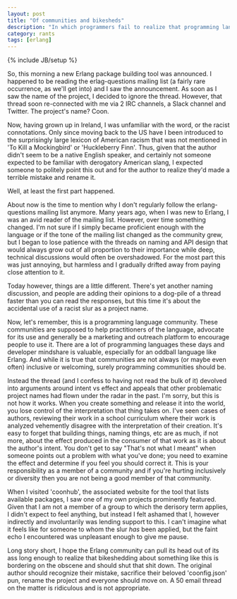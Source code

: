 ```yaml
---
layout: post
title: "Of communities and bikesheds"
description: "In which programmers fail to realize that programming language communities are societies."
category: rants
tags: [erlang]
---
```

{% include JB/setup %}

So, this morning a new Erlang package building tool was announced. I happened to be reading the erlag-questions mailing list (a fairly rare occurrence, as we'll get into) and I saw the announcement. As soon as I saw the name of the project, I decided to ignore the thread. However, that thread soon re-connected with me via 2 IRC channels, a Slack channel and Twitter. The project's name? Coon.

Now, having grown up in Ireland, I was unfamiliar with the word, or the racist connotations. Only since moving back to the US have I been introduced to the surprisingly large lexicon of American racism that was not mentioned in 'To Kill a Mockingbird' or 'Huckleberry Finn'. Thus, given that the author didn't seem to be a native English speaker, and certainly not someone expected to be familiar with derogatory American slang, I expected someone to politely point this out and for the author to realize they'd made a terrible mistake and rename it.

Well, at least the first part happened.

About now is the time to mention why I don't regularly follow the erlang-questions mailing list anymore. Many years ago, when I was new to Erlang, I was an avid reader of the mailing list. However, over time something changed. I'm not sure if I simply became proficient enough with the language or if the tone of the mailing list changed as the community grew, but I began to lose patience with the threads on naming and API design that would always grow out of all proportion to their importance while deep, technical discussions would often be overshadowed. For the most part this was just annoying, but harmless and I gradually drifted away from paying close attention to it.

Today however, things are a little different. There's yet another naming discussion, and people are adding their opinions to a dog-pile of a thread faster than you can read the responses, but this time it's about the accidental use of a racist slur as a project name.

Now, let's remember, this is a programming language community. These communities are supposed to help practitioners of the language, advocate for its use and generally be a marketing and outreach platform to encourage people to use it. There are a lot of programming languages these days and developer mindshare is valuable, especially for an oddball language like Erlang. And while it is true that communities are not always (or maybe even often) inclusive or welcoming, surely programming communities should be.

Instead the thread (and I confess to having not read the bulk of it) devolved into arguments around intent vs effect and appeals that other problematic project names had flown under the radar in the past. I'm sorry, but this is not how it works. When you create something and release it into the world, you lose control of the interpretation that thing takes on. I've seen cases of authors, reviewing their work in a school curriculum where their work is analyzed vehemently disagree with the interpretation of their creation. It's easy to forget that building things, naming things, etc are as much, if not more, about the effect produced in the consumer of that work as it is about the author's intent. You don't get to say "That's not what I meant" when someone points out a problem with what you've done; you need to examine the effect and determine if you feel you should correct it. This is your responsibility as a member of a community and if you're hurting inclusively or diversity then you are not being a good member of that community.

When I visited 'coonhub', the associated website for the tool that lists available packages, I saw one of my own projects prominently featured. Given that I am not a member of a group to which the derisory term applies, I didn't expect to feel anything, but instead I felt ashamed that I, however indirectly and involuntarily was lending support to this. I can't imagine what it feels like for someone to whom the slur *has* been applied, but the faint echo I encountered was unpleasant enough to give me pause.

Long story short, I hope the Erlang community can pull its head out of its ass long enough to realize that bikeshedding about something like this is bordering on the obscene and should shut that shit down. The original author should recognize their mistake, sacrifice their beloved 'coonfig.json' pun, rename the project and everyone should move on. A 50 email thread on the matter is ridiculous and is not appropriate.
